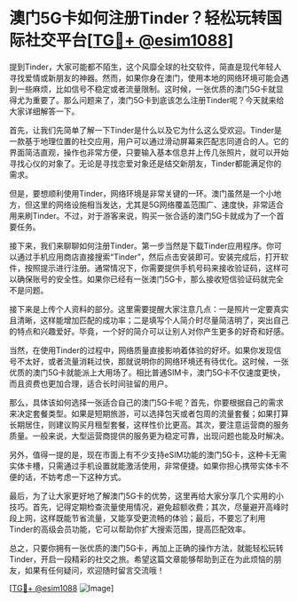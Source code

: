# 澳门5G卡如何注册Tinder？轻松玩转国际社交平台[[TG💪+ @esim1088](https://t.me/s/esim1088)]

提到Tinder，大家可能都不陌生，这个风靡全球的社交软件，简直是现代年轻人寻找爱情或新朋友的神器。然而，如果你身在澳门，使用本地的网络环境可能会遇到一些麻烦，比如信号不稳定或者流量限制。这时候，一张优质的澳门5G卡就显得尤为重要了。那么问题来了，澳门5G卡到底该怎么注册Tinder呢？今天就来给大家详细解答一下。

首先，让我们先简单了解一下Tinder是什么以及它为什么这么受欢迎。Tinder是一款基于地理位置的社交应用，用户可以通过滑动屏幕来匹配志同道合的人。它的界面简洁直观，操作也非常方便，只要输入基本信息并上传几张照片，就可以开始寻找心仪的对象了。无论是寻找恋爱对象还是结交新朋友，Tinder都能满足你的需求。

但是，要想顺利使用Tinder，网络环境是非常关键的一环。澳门虽然是一个小地方，但这里的网络设施相当发达，尤其是5G网络覆盖范围广、速度快，非常适合用来刷Tinder。不过，对于游客来说，购买一张合适的澳门5G卡就成为了一个首要任务。

接下来，我们来聊聊如何注册Tinder。第一步当然是下载Tinder应用程序。你可以通过手机应用商店直接搜索“Tinder”，然后点击安装即可。安装完成后，打开软件，按照提示进行注册。通常情况下，你需要提供手机号码来接收验证码，这样可以确保账号的安全性。如果你已经有一张澳门5G卡，那么接收短信验证码就完全不是问题。

接下来是上传个人资料的部分。这里需要提醒大家注意几点：一是照片一定要真实且清晰，这样能增加匹配的成功率；二是填写个人简介时尽量简洁明了，突出自己的特点和兴趣爱好。毕竟，一个好的简介可以让别人对你产生更多的好奇和好感。

当然，在使用Tinder的过程中，网络质量直接影响着体验的好坏。如果你发现信号不太好，或者流量消耗过快，那就说明你的网络环境还有待优化。这时候，一张优质的澳门5G卡就能派上大用场了。相比普通SIM卡，澳门5G卡不仅速度更快，而且资费也更加合理，适合长时间驻留的用户。

那么，具体该如何选择一张适合自己的澳门5G卡呢？首先，你要根据自己的需求来决定套餐类型。如果是短期旅游，可以选择包天或者包周的流量套餐；如果打算长期居住，则建议购买月租型套餐，这样性价比更高。其次，要注意运营商的服务质量。一般来说，大型运营商提供的服务更为稳定可靠，出现问题也能及时解决。

另外，值得一提的是，现在市面上有不少支持eSIM功能的澳门5G卡，这种卡无需实体卡槽，只需通过手机设置就能激活使用，非常便捷。如果你担心携带实体卡不便的话，不妨考虑一下这种方式。

最后，为了让大家更好地了解澳门5G卡的优势，这里再给大家分享几个实用的小技巧。首先，记得定期检查流量使用情况，避免超额收费；其次，尽量避开高峰时段上网，这样既能节省流量，又能享受更流畅的体验；最后，不要忘了利用Tinder的高级会员功能，它可以帮助你扩大搜索范围，提高匹配效率。

总之，只要你拥有一张优质的澳门5G卡，再加上正确的操作方法，就能轻松玩转Tinder，开启一段精彩的社交之旅。希望这篇文章能够帮助到正在为此烦恼的朋友，如果有任何疑问，欢迎随时留言交流哦！

[[TG💪+ @esim1088](https://t.me/s/esim1088) ![Image](https://i.postimg.cc/4NQfJmqS/Snipaste-2025-05-13-00-14-12.png)]